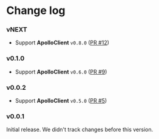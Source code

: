 # Change log

### vNEXT

- Support **ApolloClient** `v0.8.0` ([PR #12](https://github.com/apollostack/angular1-apollo/pull/12))

### v0.1.0

- Support **ApolloClient** `v0.6.0` ([PR #9](https://github.com/apollostack/angular1-apollo/pull/9))

### v0.0.2

- Support **ApolloClient** `v0.5.0` ([PR #5](https://github.com/apollostack/angular1-apollo/pull/5))

### v0.0.1

Initial release. We didn't track changes before this version.